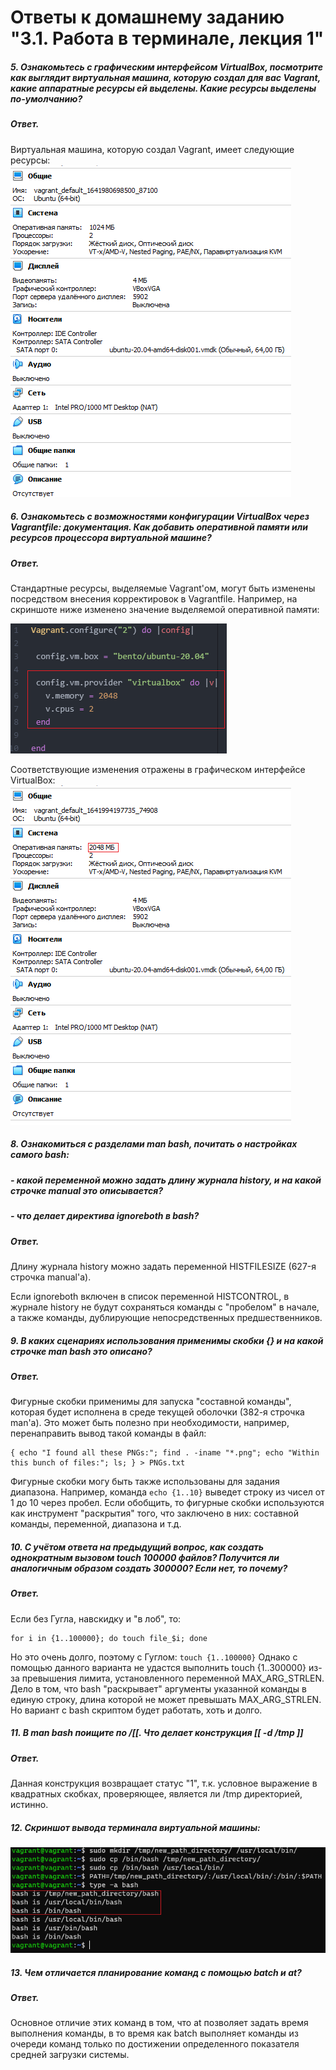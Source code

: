 # Ответы к домашнему заданию "3.1. Работа в терминале, лекция 1"


##### 5. Ознакомьтесь с графическим интерфейсом VirtualBox, посмотрите как выглядит виртуальная машина, которую создал для вас Vagrant, какие аппаратные ресурсы ей выделены. Какие ресурсы выделены по-умолчанию?
##### Ответ.
Виртуальная машина, которую создал Vagrant, имеет следующие ресурсы:
![](screenshots/vagrant_VM_resources.png)


##### 6. Ознакомьтесь с возможностями конфигурации VirtualBox через Vagrantfile: документация. Как добавить оперативной памяти или ресурсов процессора виртуальной машине?
##### Ответ.
Стандартные ресурсы, выделяемые Vagrant'ом, могут быть изменены посредством внесения корректировок в Vagrantfile. Например, на скриншоте ниже изменено значение выделяемой оперативной памяти:

![](screenshots/vagrant_VM_resources_changed.png)

Соответствующие изменения отражены в графическом интерфейсе VirtualBox:
![](screenshots/VirtualBox_resources_changed.png)

##### 8. Ознакомиться с разделами man bash, почитать о настройках самого bash:
##### - какой переменной можно задать длину журнала history, и на какой строчке manual это описывается?
##### - что делает директива ignoreboth в bash?
##### Ответ.
Длину журнала history можно задать переменной HISTFILESIZE (627-я строчка manual'а).

Если ignoreboth включен в список переменной HISTCONTROL, в журнале history не будут сохраняться команды с "пробелом" в начале, а также команды, дублирующие непосредственных предшественников.

##### 9. В каких сценариях использования применимы скобки {} и на какой строчке man bash это описано?
##### Ответ.
Фигурные скобки применимы для запуска "составной команды", которая будет исполнена в среде текущей оболочки (382-я строчка man'а). Это может быть полезно при необходимости, например, перенаправить вывод такой команды в файл:
```
{ echo "I found all these PNGs:"; find . -iname "*.png"; echo "Within this bunch of files:"; ls; } > PNGs.txt
```
Фигурные скобки могу быть также использованы для задания диапазона. Например, команда ```echo {1..10}``` выведет строку из чисел от 1 до 10 через пробел.
Если обобщить, то фигурные скобки используются как инструмент "раскрытия" того, что заключено в них: составной команды, переменной, диапазона и т.д.

##### 10. С учётом ответа на предыдущий вопрос, как создать однократным вызовом touch 100000 файлов? Получится ли аналогичным образом создать 300000? Если нет, то почему?
##### Ответ.
Если без Гугла, навскидку и "в лоб", то:
```
for i in {1..100000}; do touch file_$i; done
```
Но это очень долго, поэтому с Гуглом: ```touch {1..100000}```
Однако с помощью данного варианта не удастся выполнить touch {1..300000} из-за превышения лимита, установленного переменной MAX_ARG_STRLEN. Дело в том, что bash "раскрывает" аргументы указанной команды в единую строку, длина которой не может превышать MAX_ARG_STRLEN. Но вариант с bash скриптом будет работать, хоть и долго.

##### 11. В man bash поищите по /\[\[. Что делает конструкция [[ -d /tmp ]]
##### Ответ.
Данная конструкция возвращает статус "1", т.к. условное выражение в квадратных скобках, проверяющее, является ли /tmp директорией, истинно.

##### 12. Скриншот вывода терминала виртуальной машины:
![](screenshots/question_12.png)

##### 13. Чем отличается планирование команд с помощью batch и at?
##### Ответ.
Основное отличие этих команд в том, что at позволяет задать время выполнения команды, в то время как batch выполняет команды из очереди команд только по достижении определенного показателя средней загрузки системы.
